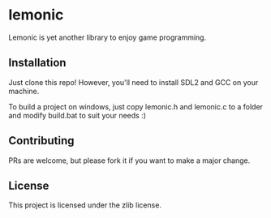 # lemonic

Lemonic is yet another library to enjoy game programming.

## Installation

Just clone this repo! However, you'll need to install SDL2 and GCC on your machine.

To build a project on windows, just copy lemonic.h and lemonic.c to a folder and modify build.bat to suit your needs :)

## Contributing

PRs are welcome, but please fork it if you want to make a major change.

## License 

This project is licensed under the zlib license.